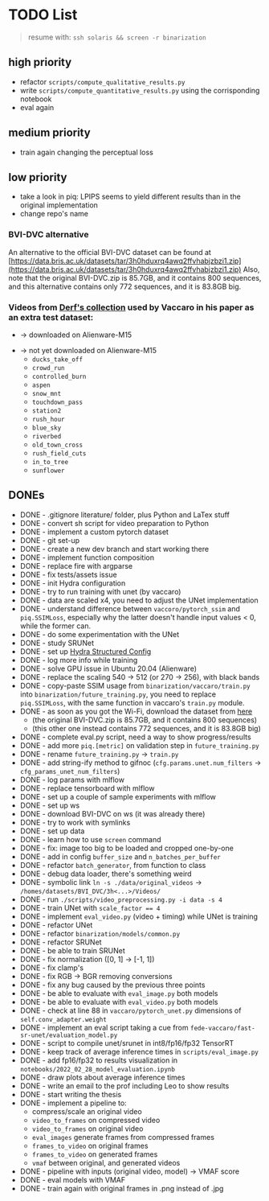 # TODO List

> resume with: `ssh solaris && screen -r binarization`

## high priority
- refactor `scripts/compute_qualitative_results.py`
- write `scripts/compute_quantitative_results.py` using the corrisponding notebook
- eval again

## medium priority
- train again changing the perceptual loss

## low priority
- take a look in piq: LPIPS seems to yield different results than in the
    original implementation
- change repo's name

### BVI-DVC alternative
An alternative to the official BVI-DVC dataset can be found at [https://data.bris.ac.uk/datasets/tar/3h0hduxrq4awq2ffvhabjzbzi1.zip](https://data.bris.ac.uk/datasets/tar/3h0hduxrq4awq2ffvhabjzbzi1.zip)
Also, note that the original BVI-DVC.zip is 85.7GB, and it contains 800 sequences, and this alternative contains only 772 sequences, and it is 83.8GB big.

### Videos from [Derf's collection](https://media.xiph.org/video/derf/) used by Vaccaro in his paper as an extra test dataset:
+ -> downloaded on Alienware-M15
- -> not yet downloaded on Alienware-M15
    + `ducks_take_off`
    + `crowd_run`
    + `controlled_burn`
    + `aspen`
    + `snow_mnt`
    + `touchdown_pass`
    + `station2`
    + `rush_hour`
    + `blue_sky`
    + `riverbed`
    + `old_town_cross`
    + `rush_field_cuts`
    + `in_to_tree`
    + `sunflower`

## DONEs
- DONE - .gitignore literature/ folder, plus Python and LaTex stuff
- DONE - convert sh script for video preparation to Python
- DONE - implement a custom pytorch dataset
- DONE - git set-up
- DONE - create a new dev branch and start working there
- DONE - implement function composition
- DONE - replace fire with argparse
- DONE - fix tests/assets issue
- DONE - init Hydra configuration
- DONE - try to run training with unet (by vaccaro)
- DONE - data are scaled x4, you need to adjust the UNet implementation
- DONE - understand difference between `vaccoro/pytorch_ssim` and `piq.SSIMLoss`,
    especially why the latter doesn't handle input values < 0, while the
    former can.
- DONE - do some experimentation with the UNet
- DONE - study SRUNet
- DONE - set up [Hydra Structured Config](https://hydra.cc/docs/advanced/terminology/#structured-config)
- DONE - log more info while training
- DONE - solve GPU issue in Ubuntu 20.04 (Alienware)
- DONE - replace the scaling 540 -> 512 (or 270 -> 256), with black bands
- DONE - copy-paste SSIM usage from `binarization/vaccaro/train.py` into
    `binarization/future_training.py`, you need to replace `piq.SSIMLoss`,
    with the same function in vaccaro's `train.py` module.
- DONE - as soon as you got the Wi-Fi, download the dataset from [here](https://data.bris.ac.uk/datasets/tar/3h0hduxrq4awq2ffvhabjzbzi1.zip)
    - (the original BVI-DVC.zip is 85.7GB, and it contains 800 sequences)
    - (this other one instead contains 772 sequences, and it is 83.8GB big)
- DONE - complete eval.py script, need a way to show progress/results
- DONE - add more `piq.[metric]` on validation step in `future_training.py`
- DONE - rename `future_training.py` -> `train.py`
- DONE - add string-ify method to gifnoc (`cfg.params.unet.num_filters` -> `cfg_params_unet_num_filters`)
- DONE - log params with mlflow
- DONE - replace tensorboard with mlflow
- DONE - set up a couple of sample experiments with mlflow
- DONE - set up ws
- DONE - download BVI-DVC on ws (it was already there)
- DONE - try to work with symlinks
- DONE - set up data
- DONE - learn how to use `screen` command
- DONE - fix: image too big to be loaded and cropped one-by-one
- DONE - add in config `buffer_size` and `n_batches_per_buffer`
- DONE - refactor `batch_generator`, from function to class
- DONE - debug data loader, there's something weird
- DONE - symbolic link `ln -s ./data/original_videos` -> `/homes/datasets/BVI_DVC/3h<...>/Videos/`
- DONE - run `./scripts/video_preprocessing.py -i data -s 4`
- DONE - train UNet with `scale_factor == 4`
- DONE - implement `eval_video.py` (video + timing) while UNet is training
- DONE - refactor UNet
- DONE - refactor `binarization/models/common.py`
- DONE - refactor SRUNet
- DONE - be able to train SRUNet
- DONE - fix normalization ([0, 1] -> [-1, 1])
- DONE - fix clamp's
- DONE - fix RGB -> BGR removing conversions
- DONE - fix any bug caused by the previous three points
- DONE - be able to evaluate with `eval_image.py` both models
- DONE - be able to evaluate with `eval_video.py` both models
- DONE - check at line 88 in `vaccaro/pytorch_unet.py` dimensions of `self.conv_adapter.weight`
- DONE - implement an eval script taking a cue from `fede-vaccaro/fast-sr-unet/evaluation_model.py`
- DONE - script to compile unet/srunet in int8/fp16/fp32 TensorRT
- DONE - keep track of average inference times in `scripts/eval_image.py`
- DONE - add fp16/fp32 to results visualization in `notebooks/2022_02_28_model_evaluation.ipynb`
- DONE - draw plots about average inference times
- DONE - write an email to the prof including Leo to show results
- DONE - start writing the thesis
- DONE - implement a pipeline to:
    - compress/scale an original video
    - `video_to_frames` on compressed video
    - `video_to_frames` on original video
    - `eval_images` generate frames from compressed frames
    - `frames_to_video` on original frames
    - `frames_to_video` on generated frames
    - `vmaf` between original, and generated videos
- DONE - pipeline with inputs (original video, model) -> VMAF score
- DONE - eval models with VMAF
- DONE - train again with original frames in .png instead of .jpg

